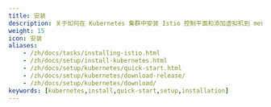```yaml
---
title: 安装
description: 关于如何在 Kubernetes 集群中安装 Istio 控制平面和添加虚拟机到 mesh 中的说明。
weight: 15
icon: 安装
aliases:
    - /zh/docs/tasks/installing-istio.html
    - /zh/docs/setup/install-kubernetes.html
    - /zh/docs/setup/kubernetes/quick-start.html
    - /zh/docs/setup/kubernetes/download-release/
    - /zh/docs/setup/kubernetes/download/
keywords: [kubernetes,install,quick-start,setup,installation]
---
```

